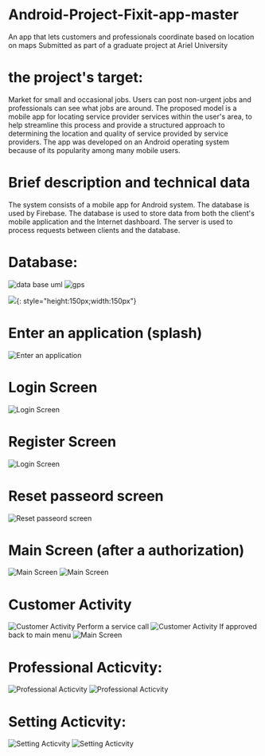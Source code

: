 # Android-Project-Fixit-app-master
An app that lets customers and professionals coordinate based on location on maps
Submitted as part of a graduate project at Ariel University

# the project's target:
Market for small and occasional jobs. Users can post non-urgent jobs and professionals can see what jobs are around.
The proposed model is a mobile app for locating service provider services within the user's area, to help streamline this process and provide a structured approach to determining the location and quality of service provided by service providers. The app was developed on an Android operating system because of its popularity among many mobile users.

# Brief description and technical data
The system consists of a mobile app for Android system. The database is used by Firebase. The database is used to store data from both the client's mobile application and the Internet dashboard. The server is used to process requests between clients and the database.

# Database:
![data base uml](./ScreenShots/db.png)
![gps](./ScreenShots/gps.png)

![](https://gyazo.com/eb5c5741b6a9a16c692170a41a49c858.png){: style="height:150px;width:150px"}


# Enter an application (splash)
![Enter an application](./ScreenShots/1.png)

# Login Screen
![Login Screen](./ScreenShots/2.jpg)
# Register Screen
![Login Screen](./ScreenShots/3.jpg)
# Reset passeord screen
![Reset passeord screen](./ScreenShots/4.jpg)
# Main Screen (after a authorization)
![Main Screen](./ScreenShots/5.jpg)
![Main Screen](./ScreenShots/6.jpg)
# Customer Activity
![Customer Activity](./ScreenShots/7.png)
Perform a service call
![Customer Activity](./ScreenShots/8.png)
If approved back to main menu
![Main Screen](./ScreenShots/9.jpg)
# Professional Acticvity:
![Professional Acticvity](./ScreenShots/13.png )
![Professional Acticvity](./ScreenShots/14.png)

# Setting Acticvity:
![Setting Acticvity](./ScreenShots/15.jpg)
![Setting Acticvity](./ScreenShots/16.jpg)

